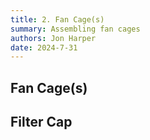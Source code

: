 ```yaml
---
title: 2. Fan Cage(s)
summary: Assembling fan cages
authors: Jon Harper
date: 2024-7-31
---
```


## Fan Cage(s)

## Filter Cap

